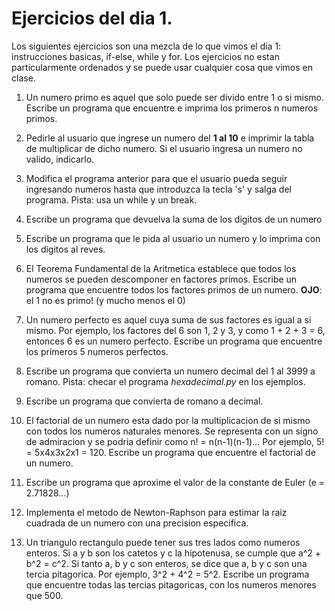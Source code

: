 # Ejercicios del dia 1.

Los siguientes ejercicios son una mezcla de lo que vimos el dia 1: instrucciones basicas, if-else, while y for.
Los ejercicios no estan particularmente ordenados y se puede usar cualquier cosa que vimos en clase.

1. Un numero primo es aquel que solo puede ser divido entre 1 o si mismo. Escribe un programa que encuentre e imprima los primeros
 n numeros primos.
 
2. Pedirle al usuario que ingrese un numero del **1 al 10** e imprimir la tabla de multiplicar de dicho numero. Si el 
usuario ingresa un numero no valido, indicarlo.

3. Modifica el programa anterior para que el usuario pueda seguir ingresando numeros hasta que introduzca la tecla 's' y salga del programa.
Pista: usa un while y un break.

4. Escribe un programa que devuelva la suma de los digitos de un numero

5. Escribe un programa que le pida al usuario un numero y lo imprima con los digitos al reves.

6. El Teorema Fundamental de la Aritmetica establece que todos los numeros se pueden descomponer en factores
primos. Escribe un programa que encuentre todos los factores primos de un numero. **OJO**: el 1 no es primo! (y mucho menos el 0)

7. Un numero perfecto es aquel cuya suma de sus factores es igual a si mismo. Por ejemplo, los factores del 6 son 1, 2 y 3,
y como 1 + 2 + 3 = 6, entonces 6 es un numero perfecto. Escribe un programa que encuentre los primeros 5 numeros perfectos.

8. Escribe un programa que convierta un numero decimal del 1 al 3999 a romano. Pista: checar el programa *hexadecimal.py* en los ejemplos.

9. Escribe un programa que convierta de romano a decimal.

10. El factorial de un numero esta dado por la multiplicacion de si mismo con todos los numeros naturales menores. Se 
representa con un signo de admiracion y se podria definir como n! = n(n-1)(n-1)... Por ejemplo, 5! = 5x4x3x2x1 = 120. Escribe
un programa que encuentre el factorial de un numero.

11. Escribe un programa que aproxime el valor de la constante de Euler (e = 2.71828...)

12. Implementa el metodo de Newton-Raphson para estimar la raiz cuadrada de un numero con una precision especifica.

13. Un triangulo rectangulo puede tener sus tres lados como numeros enteros. Si a y b son los catetos y c la hipotenusa,
se cumple que a^2 + b^2 = c^2. Si tanto a, b y c son enteros, se dice que a, b y c son una tercia pitagorica. Por ejemplo,
3^2 + 4^2 = 5^2. Escribe un programa que encuentre todas las tercias pitagoricas, con los numeros menores que 500.